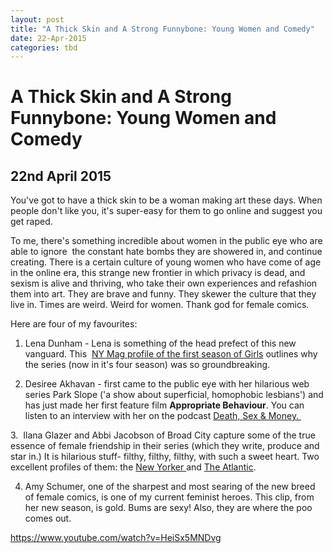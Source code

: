 ```yaml
---
layout: post
title: "A Thick Skin and A Strong Funnybone: Young Women and Comedy"
date: 22-Apr-2015
categories: tbd
---
```


# A Thick Skin and A Strong Funnybone: Young Women and Comedy

## 22nd April 2015

You've got to have a thick skin to be a woman making art these days. When people don't like you,   it's super-easy for them to go online and suggest you get raped.

To me,   there's something incredible about women in the public eye who are able to ignore  the constant hate bombs they are showered in, and continue creating. There is a certain culture of young women who have come of age in the online era, this strange new frontier in which privacy is dead, and sexism is alive and thriving, who take their own experiences and refashion them into art. They are brave and funny. They skewer the culture that they live in. Times are weird. Weird for women. Thank god for female comics.

Here are four of my favourites:

1. Lena Dunham - Lena is something of the head prefect of this new vanguard. This  <a href="http://nymag.com/arts/tv/features/girls-lena-dunham-2012-4/">NY Mag profile of the first season of Girls</a> outlines why the series (now in it's four season) was so groundbreaking.

2. Desiree Akhavan - first came to the public eye with her hilarious web series Park Slope ('a show about superficial, homophobic lesbians') and has just made her first feature film **Appropriate Behaviour**. You can listen to an interview with her on the podcast <a href="http://www.wnyc.org/story/desiree-akhavans-breakthrough-breakup/">Death, Sex &amp; Money. </a>

3.  Ilana Glazer and Abbi Jacobson of Broad City capture some of the true essence of female friendship in their series (which they write, produce and star in.) It is hilarious stuff- filthy, filthy, filthy, with such a sweet heart. Two excellent profiles of them: the <a href="http://www.newyorker.com/magazine/2014/06/23/id-girls">New Yorker </a>and <a href="http://www.theatlantic.com/entertainment/archive/2015/01/the-glorious-return-of-broad-city/384405/">The Atlantic</a>.

4. Amy Schumer, one of the sharpest and most searing of the new breed of female comics, is one of my current feminist heroes. This clip, from her new season, is gold. Bums are sexy! Also, they are where the poo comes out.

https://www.youtube.com/watch?v=HeiSx5MNDvg
